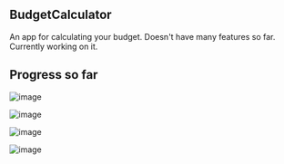 ## BudgetCalculator
An app for calculating your budget. Doesn't have many features so far. Currently working on it.

## Progress so far

![image](https://drive.google.com/uc?export=view&id=1V6mrPmMKREXvZN5rEpvYdu5eqm5uzLgB)

![image](https://drive.google.com/uc?export=view&id=16oplEZRS3dLuoz139E1E3pFpSQZolK4f)

![image](https://drive.google.com/uc?export=view&id=1gImWZChuuaPMPEMKjIf2oNrHuaxXNdEg)

![image](https://drive.google.com/uc?export=view&id=1nbaut32b8m8aHnnOTSgdteZ04AZIInk-)
